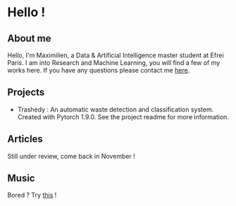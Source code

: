 # Hello !
## About me

Hello, I'm Maximilien, a Data & Artificial Intelligence master student at Efrei Paris. I am into Research and Machine Learning, you will find a few of my works here. If you have any questions please contact me [here](https://www.linkedin.com/in/maximilien-dufau/).

## Projects

- Trashedy : An automatic waste detection and classification system. Created with Pytorch 1.9.0. See the project readme for more information.

## Articles

Still under review, come back in November !

## Music

Bored ? Try [this](https://open.spotify.com/playlist/1JHhPTolRVOLb1rMeKdaDq?si=c1fbd3625e4f49be) !

